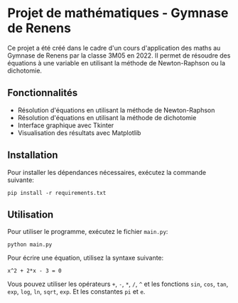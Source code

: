 # Projet de mathématiques - Gymnase de Renens

Ce projet a été créé dans le cadre d'un cours d'application des maths au Gymnase de Renens par la classe 3M05 en 2022. Il permet de résoudre des équations à une variable en utilisant la méthode de Newton-Raphson ou la dichotomie.

## Fonctionnalités

- Résolution d'équations en utilisant la méthode de Newton-Raphson
- Résolution d'équations en utilisant la méthode de dichotomie
- Interface graphique avec Tkinter
- Visualisation des résultats avec Matplotlib

## Installation

Pour installer les dépendances nécessaires, exécutez la commande suivante:
````
pip install -r requirements.txt
````

## Utilisation

Pour utiliser le programme, exécutez le fichier `main.py`:

````
python main.py
````

Pour écrire une équation, utilisez la syntaxe suivante:

````
x^2 + 2*x - 3 = 0
````
Vous pouvez utiliser les opérateurs `+`, `-`, `*`, `/`, `^` et les fonctions `sin`, `cos`, `tan`, `exp`, `log`, `ln`, `sqrt`, `exp`.
Et les constantes `pi` et `e`.
